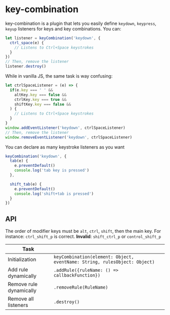 # key-combination
key-combination is a plugin that lets you easily define `keydown`, `keypress`, `keyup` listeners for keys and key combinations. You can:
```js
let listener = keyCombination('keydown', {
  ctrl_space(e) {
    // Listens to Ctrl+Space keystrokes
  }
})
// Then, remove the listener
listener.destroy()
```

While in vanilla JS, the same task is way confusing:
```js
let ctrlSpaceListener = (e) => {
  if(e.key === ' ' &&
    altKey.key === false &&
    ctrlKey.key === true &&
    shiftKey.key === false &&
  ) {
    // Listens to Ctrl+Space keystrokes
  }
}
window.addEventListener('keydown', ctrlSpaceListener) 
// Then, remove the listener
window.removeEventListener('keydown', ctrlSpaceListener) 
```

You can declare as many keystroke listeners as you want 
```js
keyCombination('keydown', {
  tab(e) {
    e.preventDefault()
    console.log('tab key is pressed')
  },

  shift_tab(e) {
    e.preventDefault()
    console.log('shift+tab is pressed')
  }
})
```

## API

The order of modifier keys must be `alt`, `ctrl`, `shift`, then the main key. For instance: `ctrl_shift_p` is correct. **Invalid**: `shift_ctrl_p` or `control_shift_p`


| Task                    |   |
|-------------------------|---|
| Initialization          |   `keyCombination(element: Object, eventName: String, rulesObject: Object)` |
| Add rule dynamically |  `.addRule({ruleName: () => callbackFunction})`  |
|   Remove rule dynamically    | `.removeRule(RuleName)`  |
| Remove all listeners  | `.destroy()`  |

